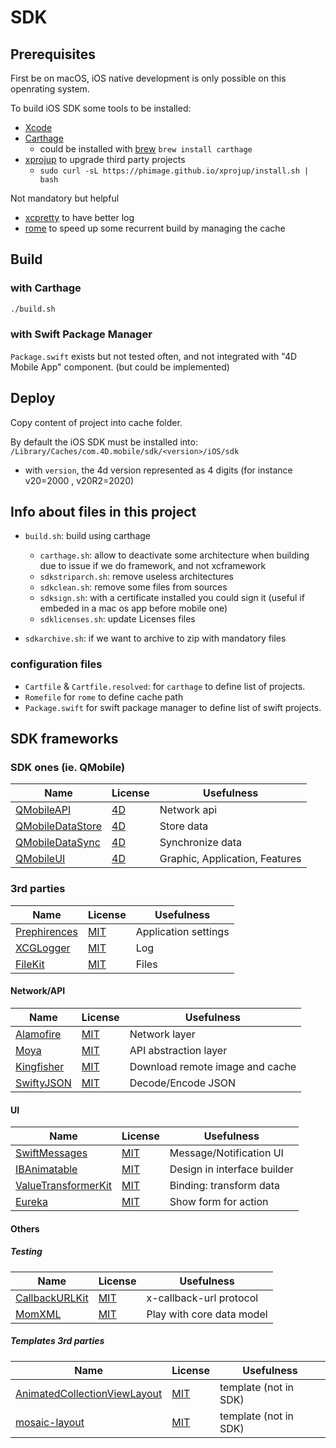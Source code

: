 # SDK

## Prerequisites

First be on macOS, iOS native development is only possible on this openrating system.

To build iOS SDK some tools to be installed:

- [Xcode](https://apps.apple.com/fr/app/xcode/id497799835?mt=12)
- [Carthage](https://github.com/Carthage/Carthage/issues/1194)
  - could be installed with [brew](https://brew.sh/) `brew install carthage`
- [xprojup](https://github.com/phimage/xprojup) to upgrade third party projects
  - `sudo curl -sL https://phimage.github.io/xprojup/install.sh | bash`

Not mandatory but helpful

- [xcpretty](https://github.com/xcpretty/xcpretty) to have better log
- [rome](https://github.com/tmspzz/Rome) to speed up some recurrent build by managing the cache

## Build

### with Carthage

```bash
./build.sh
```

### with Swift Package Manager

`Package.swift` exists but not tested often, and not integrated with "4D Mobile App" component. (but could be implemented)

## Deploy

Copy content of project into cache folder.

By default the iOS SDK must be installed into: `/Library/Caches/com.4D.mobile/sdk/<version>/iOS/sdk`

- with `version`, the 4d version represented as 4 digits (for instance v20=2000 , v20R2=2020)



## Info about files in this project

- `build.sh`: build using carthage
  - `carthage.sh`: allow to deactivate some architecture when building due to issue if we do framework, and not xcframework
  - `sdkstriparch.sh`: remove useless architectures
  - `sdkclean.sh`: remove some files from sources
  - `sdksign.sh`: with a certificate installed you could sign it (useful if embeded in a mac os app before mobile one)
  - `sdklicenses.sh`: update Licenses files

- `sdkarchive.sh`: if we want to archive to zip with mandatory files

### configuration files

- `Cartfile` & `Cartfile.resolved`: for `carthage` to define list of projects.
- `Romefile` for `rome` to define cache path
- `Package.swift` for swift package manager to define list of swift projects.


## SDK frameworks

### SDK ones (ie. QMobile)

| Name | License | Usefulness |
|-|-|-|
| [QMobileAPI](https://github.com/4d/ios-QMobileAPI) | [4D](https://github.com/4d/ios-QMobileAPI/blob/master/LICENSE.md) | Network api |
| [QMobileDataStore](https://github.com/4d/ios-QMobileDataStore) | [4D](https://github.com/4d/ios-QMobileDataStore/blob/master/LICENSE.md) | Store data |
| [QMobileDataSync](https://github.com/4d/ios-QMobileDataSync) | [4D](https://github.com/4d/ios-QMobileDataSync/blob/master/LICENSE.md) | Synchronize data |
| [QMobileUI](https://github.com/4d/ios-QMobileUI) | [4D](https://github.com/4d/ios-QMobileUI/blob/master/LICENSE.md) | Graphic, Application, Features |

### 3rd parties

| Name | License | Usefulness |
|-|-|-|
| [Prephirences](https://github.com/phimage/Prephirences) | [MIT](https://github.com/phimage/Prephirences/blob/master/LICENSE) | Application settings |
| [XCGLogger](https://github.com/DaveWoodCom/XCGLogger) | [MIT](https://github.com/DaveWoodCom/XCGLogger/blob/master/LICENSE) | Log | 
| [FileKit](https://github.com/nvzqz/FileKit) | [MIT](https://github.com/nvzqz/FileKit/blob/master/LICENSE.md) | Files |

#### Network/API

| Name | License | Usefulness |
|-|-|-|
| [Alamofire](https://github.com/Alamofire/Alamofire ) | [MIT](https://github.com/Alamofire/Alamofire/blob/master/LICENSE) | Network layer |
| [Moya](https://github.com/Moya/Moya) | [MIT](https://github.com/Moya/Moya/blob/master/License.md) | API abstraction layer |
| [Kingfisher](https://github.com/onevcat/Kingfisher ) | [MIT](https://github.com/onevcat/Kingfisher/blob/master/LICENSE) | Download remote image and cache |
| [SwiftyJSON](https://github.com/SwiftyJSON/SwiftyJSON ) | [MIT](https://github.com/SwiftyJSON/SwiftyJSON/blob/master/LICENSE) | Decode/Encode JSON |

#### UI

| Name | License | Usefulness |
|-|-|-|
| [SwiftMessages](https://github.com/SwiftKickMobile/SwiftMessages ) | [MIT](https://github.com/SwiftKickMobile/SwiftMessages/blob/master/LICENSE.md) | Message/Notification UI | 
| [IBAnimatable](https://github.com/IBAnimatable/IBAnimatable) | [MIT](https://github.com/IBAnimatable/IBAnimatable/blob/master/LICENSE) | Design in interface builder | 
| [ValueTransformerKit](https://github.com/phimage/ValueTransformerKit) | [MIT](https://github.com/phimage/ValueTransformerKit/blob/master/LICENSE) | Binding: transform data | 
| [Eureka](https://github.com/xmartlabs/Eureka ) | [MIT](https://github.com/xmartlabs/Eureka/blob/master/LICENSE) | Show form for action |

#### Others

##### Testing

| Name | License | Usefulness |
|-|-|-|
| [CallbackURLKit](https://github.com/phimage/CallbackURLKit ) | [MIT](https://github.com/phimage/CallbackURLKit/blob/master/LICENSE) | x-callback-url protocol | 
| [MomXML](https://github.com/phimage/MomXML) | [MIT](https://github.com/phimage/MomXML/blob/master/LICENSE) | Play with core data model |

##### Templates 3rd parties

| Name | License | Usefulness |
|-|-|-|
| [AnimatedCollectionViewLayout](https://github.com/KelvinJin/AnimatedCollectionViewLayout) | [MIT](https://github.com/KelvinJin/AnimatedCollectionViewLayout/blob/master/LICENSE) | template (not in SDK) |
| [mosaic-layout]( https://github.com/vinnyoodles/mosaic-layout) | [MIT](https://github.com/vinnyoodles/mosaic-layout/blob/master/LICENSE) | template (not in SDK) |

